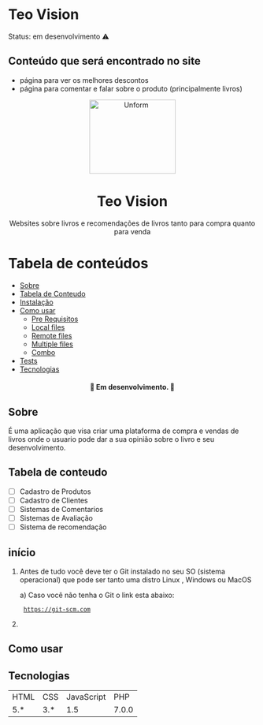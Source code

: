 # Teo Vision

Status: em desenvolvimento ⚠️

## Conteúdo que será encontrado no site

+ página para ver os melhores descontos
+ página para comentar e falar sobre o produto (principalmente livros)

<p align="center">
  <a href="https://unform.dev">
    <img src="img/Logo.png" height="150" width="175" alt="Unform" />
  </a>
</p>
<h1 align="center">Teo Vision</h1> 

<p align="center">Websites sobre livros e recomendações de livros tanto para compra quanto para venda</p>

Tabela de conteúdos
=================
<!--ts-->
   * [Sobre](#Sobre)
   * [Tabela de Conteudo](#tabela-de-conteudo)
   * [Instalação](#início)
   * [Como usar](#como-usar)
      * [Pre Requisitos](#pre-requisitos)
      * [Local files](#local-files)
      * [Remote files](#remote-files)
      * [Multiple files](#multiple-files)
      * [Combo](#combo)
   * [Tests](#testes)
   * [Tecnologias](#tecnologias)
<!--te-->

<h4 align="center"> 
	🚧  Em desenvolvimento.  🚧
</h4>

## Sobre

É uma aplicação que visa criar uma plataforma de compra e vendas de livros onde o usuario pode dar a sua opinião sobre o livro e seu desenvolvimento.

## Tabela de conteudo

- [ ] Cadastro de Produtos
- [ ] Cadastro de Clientes
- [ ] Sistemas de Comentarios
- [ ] Sistemas de Avaliação
- [ ] Sistema de recomendação

## início

1) Antes de tudo você deve ter o Git instalado no seu SO (sistema operacional) que pode ser tanto uma distro Linux , Windows ou MacOS

    a) Caso você não tenha o Git o link esta abaixo:

    <code> https://git-scm.com </code>

2) 

## Como usar

## Tecnologias

<table>
    <tr>
    <td>HTML</td>
    <td>CSS</td>
    <td>JavaScript</td>
    <td>PHP</td>
    </tr>
    <tr>
    <td>5.*</td>
    <td>3.*</td>
    <td>1.5</td>
    <td>7.0.0</td>
    </tr>
</table>